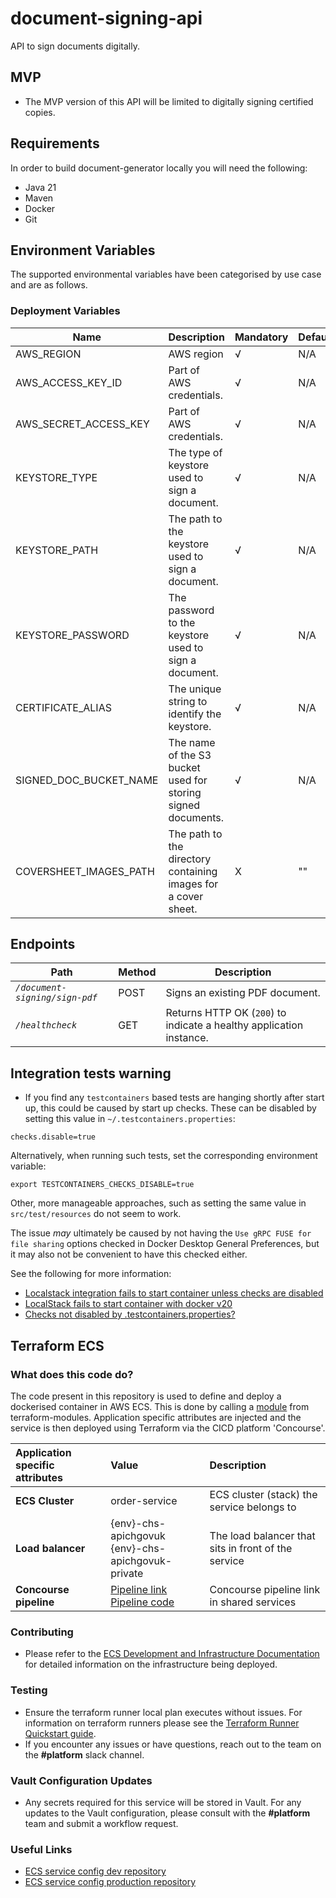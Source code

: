 # document-signing-api
API to sign documents digitally.

## MVP

* The MVP version of this API will be limited to digitally signing certified copies.

## Requirements
In order to build document-generator locally you will need the following:
- Java 21
- Maven
- Docker
- Git

## Environment Variables

The supported environmental variables have been categorised by use case and are as follows.

### Deployment Variables
| Name                   | Description                                                    | Mandatory | Default | Example             |
|------------------------|----------------------------------------------------------------|-----------|---------|---------------------|
| AWS_REGION             | AWS region                                                     | √         | N/A     | `eu-west-2`         |
| AWS_ACCESS_KEY_ID      | Part of AWS credentials.                                       | √         | N/A     | `ASIA...`           |
| AWS_SECRET_ACCESS_KEY  | Part of AWS credentials.                                       | √         | N/A     | `UgO8...`           |
| KEYSTORE_TYPE          | The type of keystore used to sign a document.                  | √         | N/A     | `pkcs12`            |
| KEYSTORE_PATH          | The path to the keystore used to sign a document.              | √         | N/A     | `src/test/resources/keystore.p12`     |
| KEYSTORE_PASSWORD      | The password to the keystore used to sign a document.          | √         | N/A     | `password`          |
| CERTIFICATE_ALIAS      | The unique string to identify the keystore.                    | √         | N/A     | `dockerkeystore`        |
| SIGNED_DOC_BUCKET_NAME | The name of the S3 bucket used for storing signed documents.   | √         | N/A     | `document-signing-api` |
| COVERSHEET_IMAGES_PATH | The path to the directory containing images for a cover sheet. | X         | ""      | `src/main/resources/coversheet` |

## Endpoints
| Path                           | Method | Description                                                         |
|--------------------------------|--------|---------------------------------------------------------------------|
| *`/document-signing/sign-pdf`* | POST   | Signs an existing PDF document.                                     |
| *`/healthcheck`*               | GET    | Returns HTTP OK (`200`) to indicate a healthy application instance. |

## Integration tests warning

* If you find any `testcontainers` based tests are hanging shortly after start up, this could be caused by start up 
checks. These can be disabled by setting this value in `~/.testcontainers.properties`:

```
checks.disable=true
```

Alternatively, when running such tests, set the corresponding environment variable:

```
export TESTCONTAINERS_CHECKS_DISABLE=true
```

Other, more manageable approaches, such as setting the same value in  `src/test/resources` do not seem to work.

The issue _may_ ultimately be caused by not having the `Use gRPC FUSE for file sharing` options checked in 
Docker Desktop General Preferences, but it may also not be convenient to have this checked either.

See the following for more information:

* [Localstack integration fails to start container unless checks are disabled ](https://github.com/testcontainers/testcontainers-java/issues/3790)
* [LocalStack fails to start container with docker v20](https://github.com/localstack/localstack/issues/3446)
* [Checks not disabled by .testcontainers.properties?](https://github.com/testcontainers/testcontainers-java/issues/2312)



## Terraform ECS

### What does this code do?

The code present in this repository is used to define and deploy a dockerised container in AWS ECS.
This is done by calling a [module](https://github.com/companieshouse/terraform-modules/tree/main/aws/ecs) from terraform-modules. Application specific attributes are injected and the service is then deployed using Terraform via the CICD platform 'Concourse'.


Application specific attributes | Value                                | Description
:---------|:-----------------------------------------------------------------------------|:-----------
**ECS Cluster**        |order-service                                     | ECS cluster (stack) the service belongs to
**Load balancer**      |{env}-chs-apichgovuk <br> {env}-chs-apichgovuk-private                                       | The load balancer that sits in front of the service
**Concourse pipeline**     |[Pipeline link](https://ci-platform.companieshouse.gov.uk/teams/team-development/pipelines/document-signing-api ) <br> [Pipeline code](https://github.com/companieshouse/ci-pipelines/blob/master/pipelines/ssplatform/team-development/document-signing-api )                                  | Concourse pipeline link in shared services


### Contributing
- Please refer to the [ECS Development and Infrastructure Documentation](https://companieshouse.atlassian.net/wiki/spaces/DEVOPS/pages/4390649858/Copy+of+ECS+Development+and+Infrastructure+Documentation+Updated) for detailed information on the infrastructure being deployed.

### Testing
- Ensure the terraform runner local plan executes without issues. For information on terraform runners please see the [Terraform Runner Quickstart guide](https://companieshouse.atlassian.net/wiki/spaces/DEVOPS/pages/1694236886/Terraform+Runner+Quickstart).
- If you encounter any issues or have questions, reach out to the team on the **#platform** slack channel.

### Vault Configuration Updates
- Any secrets required for this service will be stored in Vault. For any updates to the Vault configuration, please consult with the **#platform** team and submit a workflow request.

### Useful Links
- [ECS service config dev repository](https://github.com/companieshouse/ecs-service-configs-dev)
- [ECS service config production repository](https://github.com/companieshouse/ecs-service-configs-production)
